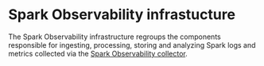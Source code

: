 
# Spark Observability infrastucture

The Spark Observability infrastructure regroups the components responsible for ingesting, processing, 
storing and analyzing Spark logs and metrics collected via the [Spark Observability collector](../collector).
